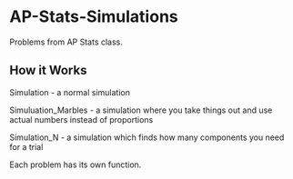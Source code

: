 # AP-Stats-Simulations
Problems from AP Stats class. 

## How it Works
Simulation - a normal simulation

Simuluation_Marbles - a simulation where you take things out and use actual numbers instead of proportions

Simulation_N - a simulation which finds how many components you need for a trial

Each problem has its own function.
